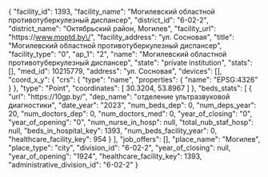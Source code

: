 {
    "facility_id": 1393,
    "facility_name": "Могилевский областной противотуберкулезный диспансер",
    "district_id": "6-02-2",
    "district_name": "Октябрьский район, Могилев",
    "facility_url": "https:\/\/www.moptd.by\/",
    "facility_address": "ул. Сосновая",
    "title": "Могилевский областной противотуберкулезный диспансер",
    "facility_type": "0",
    "ap_1": "2",
    "name": "Могилевский областной противотуберкулезный диспансер",
    "state": "private institution",
    "stats": [],
    "med_id": 10215779,
    "address": "ул. Сосновая",
    "devices": [],
    "coord_x_y": {
        "crs": {
            "type": "name",
            "properties": {
                "name": "EPSG:4326"
            }
        },
        "type": "Point",
        "coordinates": [
            30.3204,
            53.8967
        ]
    },
    "beds_stats": [
        {
            "url": "https:\/\/10gp.by\/",
            "dep_name": "отделение ультразвуковой диагностики",
            "date_year": "2023",
            "num_beds_dep": 0,
            "num_deps_year": 20,
            "num_doctors_dep": 0,
            "num_doctors_med": 0,
            "year_of_closing": "0",
            "year_of_opening": "0",
            "num_nurse_in_hosp": null,
            "total_nub_staf_hosp": null,
            "beds_in_hospital_key": 1393,
            "num_beds_facility_year": 0,
            "healthcare_facility_key": 954
        }
    ],
    "job_offers": [],
    "place_name": "Могилев",
    "place_type": "city",
    "division_id": "6-02-2",
    "year_of_closing": null,
    "year_of_opening": "1924",
    "healthcare_facility_key": 1393,
    "administrative_division_id": "6-02-2"
}